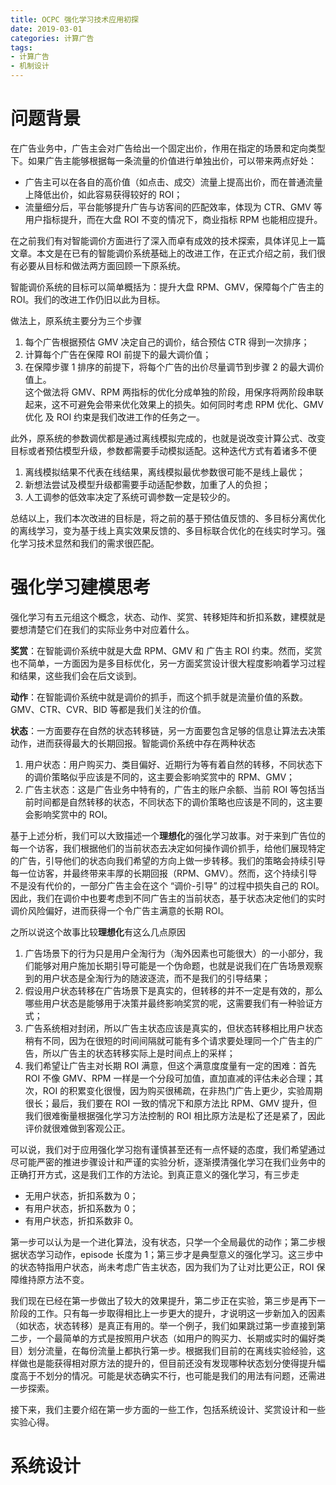 ```yaml
---
title: OCPC 强化学习技术应用初探
date: 2019-03-01
categories: 计算广告
tags:
- 计算广告
- 机制设计
---
```


# 问题背景

在广告业务中，广告主会对广告给出一个固定出价，作用在指定的场景和定向类型下。如果广告主能够根据每一条流量的价值进行单独出价，可以带来两点好处：

<!-- more -->

* 广告主可以在各自的高价值（如点击、成交）流量上提高出价，而在普通流量上降低出价，如此容易获得较好的 ROI；
* 流量细分后，平台能够提升广告与访客间的匹配效率，体现为 CTR、GMV 等用户指标提升，而在大盘 ROI 不变的情况下，商业指标 RPM 也能相应提升。

在之前我们有对智能调价方面进行了深入而卓有成效的技术探索，具体详见上一篇文章。本文是在已有的智能调价系统基础上的改进工作，在正式介绍之前，我们很有必要从目标和做法两方面回顾一下原系统。

智能调价系统的目标可以简单概括为：提升大盘 RPM、GMV，保障每个广告主的 ROI。我们的改进工作仍旧以此为目标。

做法上，原系统主要分为三个步骤

1. 每个广告根据预估 GMV 决定自己的调价，结合预估 CTR 得到一次排序；  
2. 计算每个广告在保障 ROI 前提下的最大调价值；  
3. 在保障步骤 1 排序的前提下，将每个广告的出价尽量调节到步骤 2 的最大调价值上。  
这个做法将 GMV、RPM 两指标的优化分成单独的阶段，用保序将两阶段串联起来，这不可避免会带来优化效果上的损失。如何同时考虑 RPM 优化、GMV 优化 及 ROI 约束是我们改进工作的任务之一。

此外，原系统的参数调优都是通过离线模拟完成的，也就是说改变计算公式、改变目标或者预估模型升级，参数都需要手动模拟适配。这种迭代方式有着诸多不便

1. 离线模拟结果不代表在线结果，离线模拟最优参数很可能不是线上最优；  
2. 新想法尝试及模型升级都需要手动适配参数，加重了人的负担；  
3. 人工调参的低效率决定了系统可调参数一定是较少的。

总结以上，我们本次改进的目标是，将之前的基于预估值反馈的、多目标分离优化的离线学习，变为基于线上真实效果反馈的、多目标联合优化的在线实时学习。强化学习技术显然和我们的需求很匹配。

# 强化学习建模思考

强化学习有五元组这个概念，状态、动作、奖赏、转移矩阵和折扣系数，建模就是要想清楚它们在我们的实际业务中对应着什么。

**奖赏**：在智能调价系统中就是大盘 RPM、GMV 和 广告主 ROI 约束。然而，奖赏也不简单，一方面因为是多目标优化，另一方面奖赏设计很大程度影响着学习过程和结果，这些我们会在后文谈到。

**动作**：在智能调价系统中就是调价的抓手，而这个抓手就是流量价值的系数。GMV、CTR、CVR、BID 等都是我们关注的价值。

**状态**：一方面要存在自然的状态转移链，另一方面要包含足够的信息让算法去决策动作，进而获得最大的长期回报。智能调价系统中存在两种状态

1. 用户状态：用户购买力、类目偏好、近期行为等有着自然的转移，不同状态下的调价策略似乎应该是不同的，这主要会影响奖赏中的 RPM、GMV；  
2. 广告主状态：这是广告业务中特有的，广告主的账户余额、当前 ROI 等包括当前时间都是自然转移的状态，不同状态下的调价策略也应该是不同的，这主要会影响奖赏中的 ROI。

基于上述分析，我们可以大致描述一个**理想化**的强化学习故事。对于来到广告位的每一个访客，我们根据他们的当前状态去决定如何操作调价抓手，给他们展现特定的广告，引导他们的状态向我们希望的方向上做一步转移。我们的策略会持续引导每一位访客，并最终带来丰厚的长期回报（RPM、GMV）。然而，这个持续引导不是没有代价的，一部分广告主会在这个 “调价-引导” 的过程中损失自己的 ROI。因此，我们在调价中也要考虑到不同广告主的当前状态，基于状态决定他们的实时调价风险偏好，进而获得一个令广告主满意的长期 ROI。

之所以说这个故事比较**理想化**有这么几点原因

1. 广告场景下的行为只是用户全淘行为（淘外因素也可能很大）的一小部分，我们能够对用户施加长期引导可能是一个伪命题，也就是说我们在广告场景观察到的用户状态是全淘行为的随波逐流，而不是我们的引导结果；  
2. 假设用户状态转移在广告场景下是真实的，但转移的并不一定是有效的，那么哪些用户状态是能够用于决策并最终影响奖赏的呢，这需要我们有一种验证方式；  
3. 广告系统相对封闭，所以广告主状态应该是真实的，但状态转移相比用户状态稍有不同，因为在很短的时间间隔就可能有多个请求要处理同一个广告主的广告，所以广告主的状态转移实际上是时间点上的采样；  
4. 我们希望让广告主对长期 ROI 满意，但这个满意度度量有一定的困难：首先 ROI 不像 GMV、RPM 一样是一个分段可加值，直加直减的评估未必合理；其次，ROI 的积累变化很慢，因为购买很稀疏，在非热门广告上更少，实验周期很长；最后，我们要在 ROI 一致的情况下和原方法比 RPM、GMV 提升，但我们很难衡量根据强化学习方法控制的 ROI 相比原方法是松了还是紧了，因此评价就很难做到客观公正。

可以说，我们对于应用强化学习抱有谨慎甚至还有一点怀疑的态度，我们希望通过尽可能严密的推进步骤设计和严谨的实验分析，逐渐摸清强化学习在我们业务中的正确打开方式，这是我们工作的方法论。到真正意义的强化学习，有三步走

* 无用户状态，折扣系数为 0；  
* 有用户状态，折扣系数为 0；  
* 有用户状态，折扣系数非 0。

第一步可以认为是一个进化算法，没有状态，只学一个全局最优的动作；第二步根据状态学习动作，episode 长度为 1；第三步才是典型意义的强化学习。这三步中的状态特指用户状态，尚未考虑广告主状态，因为我们为了让对比更公正，ROI 保障维持原方法不变。

我们现在已经在第一步做出了较大的效果提升，第二步正在实验，第三步是再下一阶段的工作。只有每一步取得相比上一步更大的提升，才说明这一步新加入的因素（如状态，状态转移）是真正有用的。举一个例子，我们如果跳过第一步直接到第二步，一个最简单的方式是按照用户状态（如用户的购买力、长期或实时的偏好类目）划分流量，在每份流量上都执行第一步。根据我们目前的在离线实验经验，这样做也是能获得相对原方法的提升的，但目前还没有发现哪种状态划分使得提升幅度高于不划分的情况。可能是状态确实不行，也可能是我们的用法有问题，还需进一步探索。

接下来，我们主要介绍在第一步方面的一些工作，包括系统设计、奖赏设计和一些实验心得。

# 系统设计


